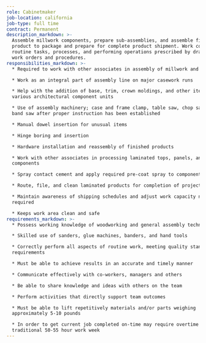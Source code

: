 ```yaml
---
role: Cabinetmaker
job-location: california
job-type: full time
contract: Permanent
description_markdown: >-
  Assemble millwork components, prepare sub-assemblies, and assemble finished
  product to package and prepare for complete product shipment. Work consists of
  routine tasks, processes, and performing operations prescribed by drawings,
  work orders and procedures.
responsibilities_markdown: >-
  * Required to work with other associates in assembly of millwork and casework

  * Work as an integral part of assembly line on major casework runs

  * Help with the addition of base, trim, crown moldings, and other items to
  various architectural component units

  * Use of assembly machinery; case and frame clamp, table saw, chop saw and
  band saw after proper instruction has been established

  * Manual dowel insertion for unusual items

  * Hinge boring and insertion

  * Hardware installation and reassembly of finished products

  * Work with other associates in processing laminated tops, panels, and
  components

  * Spray contact cement and apply required pre-coat spray to components

  * Route, file, and clean laminated products for completion of project

  * Maintain awareness of shipping schedules and adjust work capacity needs as
  required

  * Keeps work area clean and safe
requirements_markdown: >-
  * Possess working knowledge of woodworking and general assembly techniques

  * Skilled use of sanders, glue machines, banders, and hand tools

  * Correctly perform all aspects of routine work, meeting quality standards and
  requirements

  * Must be able to achieve results in an accurate and timely manner

  * Communicate effectively with co-workers, managers and others

  * Be able to share knowledge and ideas with others on the team

  * Perform activities that directly support team outcomes

  * Must be able to lift repetitively materials and/or parts weighing
  approximately 5-10 pounds

  * In order to get current job completed on-time may require overtime beyond
  traditional 50-55 hour work week
---
```

